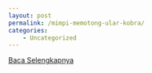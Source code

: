 ```yaml
---
layout: post
permalink: /mimpi-memotong-ular-kobra/
categories:
    - Uncategorized
---
```


[Baca Selengkapnya](/03)
